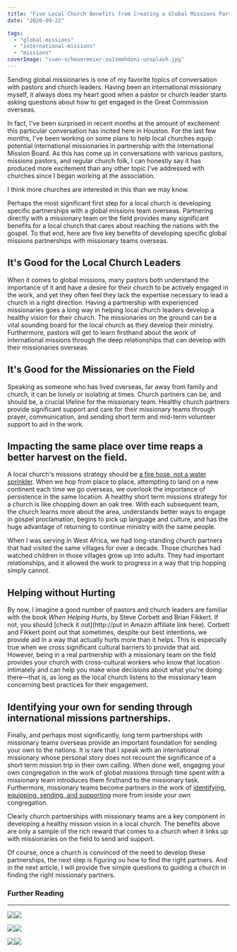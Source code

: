 ```yaml
---
title: "Five Local Church Benefits from Creating a Global Missions Partnership"
date: "2020-09-22"

tags: 
  - "global-missions"
  - "international-missions"
  - "missions"
coverImage: "sven-scheuermeier-zu1smmhdoni-unsplash.jpg"
---
```


Sending global missionaries is one of my favorite topics of conversation with pastors and church leaders. Having been an international missionary myself, it always does my heart good when a pastor or church leader starts asking questions about how to get engaged in the Great Commission overseas.

In fact, I've been surprised in recent months at the amount of excitement this particular conversation has incited here in Houston. For the last few months, I've been working on some plans to help local churches equip potential international missionaries in partnership with the International Mission Board. As this has come up in conversations with various pastors, missions pastors, and regular church folk, I can honestly say it has produced more excitement than any other topic I've addressed with churches since I began working at the association.

I think more churches are interested in this than we may know.

Perhaps the most significant first step for a local church is developing specific partnerships with a global missions team overseas. Partnering directly with a missionary team on the field provides many significant benefits for a local church that cares about reaching the nations with the gospel. To that end, here are five key benefits of developing specific global missions partnerships with missionary teams overseas.

## It's Good for the Local Church Leaders

When it comes to global missions, many pastors both understand the importance of it and have a desire for their church to be actively engaged in the work, and yet they often feel they lack the expertise necessary to lead a church in a right direction. Having a partnership with experienced missionaries goes a long way in helping local church leaders develop a healthy vision for their church. The missionaries on the ground can be a vital sounding board for the local church as they develop their ministry. Furthermore, pastors will get to learn firsthand about the work of international missions through the deep relationships that can develop with their missionaries overseas.

## It's Good for the Missionaries on the Field

Speaking as someone who has lived overseas, far away from family and church, it can be lonely or isolating at times. Church partners can be, and should be, a crucial lifeline for the missionary team. Healthy church partners provide significant support and care for their missionary teams through prayer, communication, and sending short term and mid-term volunteer support to aid in the work.

## Impacting the same place over time reaps a better harvest on the field.

A local church's missions strategy should be [a fire hose, not a water sprinkler](https://www.imb.org/2018/01/10/new-year-fresh-vision-missions/). When we hop from place to place, attempting to land on a new continent each time we go overseas, we overlook the importance of persistence in the same location. A healthy short term missions strategy for a church is like chopping down an oak tree. With each subsequent team, the church learns more about the area, understands better ways to engage in gospel proclamation, begins to pick up language and culture, and has the huge advantage of returning to continue ministry with the same people.

When I was serving in West Africa, we had long-standing church partners that had visited the same villages for over a decade. Those churches had watched children in those villages grow up into adults. They had important relationships, and it allowed the work to progress in a way that trip hopping simply cannot.

## Helping without Hurting

By now, I imagine a good number of pastors and church leaders are familiar with the book _When Helping Hurts_, by Steve Corbett and Brian Fikkert. If not, you should \[check it out\](http://put in Amazin affiliate link here). Corbett and Fikkert point out that sometimes, despite our best intentions, we provide aid in a way that actually hurts more than it helps. This is especially true when we cross significant cultural barriers to provide that aid. However, being in a real partnership with a missionary team on the field provides your church with cross-cultural workers who know that location intimately and can help you make wise decisions about what you're doing there—that is, as long as the local church listens to the missionary team concerning best practices for their engagement.

## Identifying your own for sending through international missions partnerships.

Finally, and perhaps most significantly, long term partnerships with missionary teams overseas provide an important foundation for sending your own to the nations. It is rare that I speak with an international missionary whose personal story does not recount the significance of a short term mission trip in their own calling. When done well, engaging your own congregation in the work of global missions through time spent with a missionary team introduces them firsthand to the missionary task. Furthermore, missionary teams become partners in the work of [identifying, equipping, sending, and supporting](https://keelancook.com/2018/10/10/moving-past-the-rhetoric-of-multiplication/) more from inside your own congregation.

Clearly church partnerships with missionary teams are a key component in developing a healthy mission vision in a local church. The benefits above are only a sample of the rich reward that comes to a church when it links up with missionaries on the field to send and support.

Of course, once a church is convinced of the need to develop these partnerships, the next step is figuring ou how to find the right partners. And in the next article, I will provide five simple questions to guiding a church in finding the right missionary partners.

### Further Reading

* * *

[![](//ws-na.amazon-adsystem.com/widgets/q?_encoding=UTF8&ASIN=B078V1Z2X1&Format=_SL250_&ID=AsinImage&MarketPlace=US&ServiceVersion=20070822&WS=1&tag=keelancook-20&language=en_US)](https://www.amazon.com/Together-Gods-Mission-Cooperate-Commission-ebook/dp/B078V1Z2X1/ref=as_li_ss_il?crid=2H5WKU3UUCEDE&dchild=1&keywords=together+on+god's+mission&qid=1600510046&s=digital-text&sprefix=together+on+God',digital-text,185&sr=1-2&linkCode=li3&tag=keelancook-20&linkId=a7aadc6b33e4fb7e1131cfede8d2c2bd&language=en_US)![](https://ir-na.amazon-adsystem.com/e/ir?t=keelancook-20&language=en_US&l=li3&o=1&a=B078V1Z2X1)

[![](//ws-na.amazon-adsystem.com/widgets/q?_encoding=UTF8&ASIN=B01LYLZ0HV&Format=_SL250_&ID=AsinImage&MarketPlace=US&ServiceVersion=20070822&WS=1&tag=keelancook-20&language=en_US)](https://www.amazon.com/Am-Going-Dr-Daniel-Akin-ebook/dp/B01LYLZ0HV/ref=as_li_ss_il?dchild=1&keywords=I+am+going&qid=1600510076&s=digital-text&sr=1-2&linkCode=li3&tag=keelancook-20&linkId=8abd9068c631dff541fc52783c75cd83&language=en_US)![](https://ir-na.amazon-adsystem.com/e/ir?t=keelancook-20&language=en_US&l=li3&o=1&a=B01LYLZ0HV)

[![](//ws-na.amazon-adsystem.com/widgets/q?_encoding=UTF8&ASIN=B00C531UFE&Format=_SL250_&ID=AsinImage&MarketPlace=US&ServiceVersion=20070822&WS=1&tag=keelancook-20&language=en_US)](https://www.amazon.com/Insanity-God-Story-Faith-Resurrected-ebook/dp/B00C531UFE/ref=as_li_ss_il?dchild=1&keywords=Insanity+of+God&qid=1600510146&s=digital-text&sr=1-2&linkCode=li3&tag=keelancook-20&linkId=a5c6d83e8c6bada599fbf7d5a073851c&language=en_US)![](https://ir-na.amazon-adsystem.com/e/ir?t=keelancook-20&language=en_US&l=li3&o=1&a=B00C531UFE)
